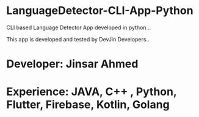 # LanguageDetector-CLI-App-Python
CLI based Language Detector App developed in python...


This app is developed and tested by DevJin Developers..
# Developer: Jinsar Ahmed
# Experience: JAVA, C++ , Python, Flutter, Firebase, Kotlin, Golang
